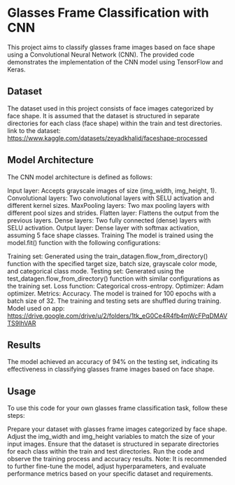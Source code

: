 # Glasses Frame Classification with CNN
This project aims to classify glasses frame images based on face shape using a Convolutional Neural Network (CNN). The provided code demonstrates the implementation of the CNN model using TensorFlow and Keras.

## Dataset
The dataset used in this project consists of face images categorized by face shape. It is assumed that the dataset is structured in separate directories for each class (face shape) within the train and test directories. link to the dataset: https://www.kaggle.com/datasets/zeyadkhalid/faceshape-processed

## Model Architecture
The CNN model architecture is defined as follows:

Input layer: Accepts grayscale images of size (img_width, img_height, 1).
Convolutional layers: Two convolutional layers with SELU activation and different kernel sizes.
MaxPooling layers: Two max pooling layers with different pool sizes and strides.
Flatten layer: Flattens the output from the previous layers.
Dense layers: Two fully connected (dense) layers with SELU activation.
Output layer: Dense layer with softmax activation, assuming 5 face shape classes.
Training
The model is trained using the model.fit() function with the following configurations:

Training set: Generated using the train_datagen.flow_from_directory() function with the specified target size, batch size, grayscale color mode, and categorical class mode.
Testing set: Generated using the test_datagen.flow_from_directory() function with similar configurations as the training set.
Loss function: Categorical cross-entropy.
Optimizer: Adam optimizer.
Metrics: Accuracy.
The model is trained for 100 epochs with a batch size of 32. The training and testing sets are shuffled during training.
Model used on app: https://drive.google.com/drive/u/2/folders/1tk_eG0Ce4R4fb4mWcFPqDMAVTS9IhVAR

## Results
The model achieved an accuracy of 94% on the testing set, indicating its effectiveness in classifying glasses frame images based on face shape.

## Usage
To use this code for your own glasses frame classification task, follow these steps:

Prepare your dataset with glasses frame images categorized by face shape.
Adjust the img_width and img_height variables to match the size of your input images.
Ensure that the dataset is structured in separate directories for each class within the train and test directories.
Run the code and observe the training process and accuracy results.
Note: It is recommended to further fine-tune the model, adjust hyperparameters, and evaluate performance metrics based on your specific dataset and requirements.
